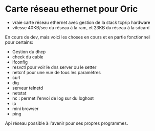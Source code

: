 # Carte réseau ethernet pour Oric

* vraie carte réseau ethernet avec gestion de la stack tcp/ip hardware
* vitesse 40KB/sec du réseau à la ram, et 23KB du réseau à la sdcard

En cours de dev, mais voici les choses en cours et en partie fonctionnel pour certains:

* Gestion du dhcp
* check du cable
* ifconfig
* resvctl pour voir le dns server ou le setter
* netcnf pour une vue de tous les paramètres
* curl
* dig
* serveur telnetd
* netstat
* nc : permet l'envoi de log sur du loghost
* ip
* mini browser
* ping

Api réseau possible à l'avenir pour ses propres programmes.

